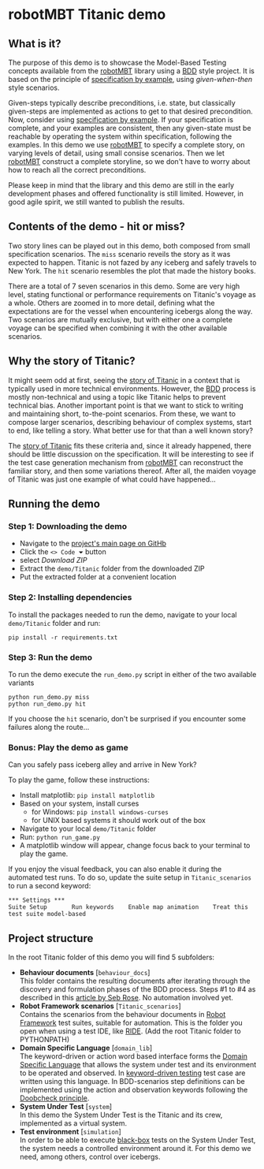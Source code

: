 # robotMBT Titanic demo

## What is it?

The purpose of this demo is to showcase the Model-Based Testing concepts available from the [robotMBT](https://github.com/JFoederer/robotframeworkMBT) library using a [BDD](https://en.wikipedia.org/wiki/Behavior-driven_development) style project. It is based on the principle of [specification by example](https://en.wikipedia.org/wiki/Specification_by_example), using _given-when-then_ style scenarios.

Given-steps typically describe preconditions, i.e. state, but classically given-steps are implemented as actions to get to that desired precondition. Now, consider using [specification by example](https://en.wikipedia.org/wiki/Specification_by_example). If your specification is complete, and your examples are consistent, then any given-state must be reachable by operating the system within specification, following the examples. In this demo we use [robotMBT](https://github.com/JFoederer/robotframeworkMBT) to specify a complete story, on varying levels of detail, using small consise scenarios. Then we let [robotMBT](https://github.com/JFoederer/robotframeworkMBT) construct a complete storyline, so we don't have to worry about how to reach all the correct preconditions.

Please keep in mind that the library and this demo are still in the early development phases and offered functionality is still limited. However, in good agile spirit, we still wanted to publish the results.

## Contents of the demo - hit or miss?

Two story lines can be played out in this demo, both composed from small specification scenarios. The `miss` scenario reveils the story as it was expected to happen. Titanic is not fazed by any iceberg and safely travels to New York. The `hit` scenario resembles the plot that made the history books.

There are a total of 7 seven scenarios in this demo. Some are very high level, stating functional or performance requirements on Titanic's voyage as a whole. Others are zoomed in to more detail, defining what the expectations are for the vessel when encountering icebergs along the way. Two scenarios are mutually exclusive, but with either one a complete voyage can be specified when combining it with the other available scenarios.

## Why the story of Titanic?

It might seem odd at first, seeing the [story of Titanic](https://en.wikipedia.org/wiki/Sinking_of_the_Titanic) in a context that is typically used in more technical environments. However, the [BDD](https://en.wikipedia.org/wiki/Behavior-driven_development) process is mostly non-technical and using a topic like Titanic helps to prevent technical bias. Another important point is that we want to stick to writing and maintaining short, to-the-point scenarios. From these, we want to compose larger scenarios, describing behaviour of complex systems, start to end, like telling a story. What better use for that than a well known story?

The [story of Titanic](https://en.wikipedia.org/wiki/Sinking_of_the_Titanic) fits these criteria and, since it already happened, there should be little discussion on the specification. It will be interesting to see if the test case generation mechanism from [robotMBT](https://github.com/JFoederer/robotframeworkMBT) can reconstruct the familiar story, and then some variations thereof. After all, the maiden voyage of Titanic was just one example of what could have happened...

## Running the demo

### Step 1: Downloading the demo

* Navigate to the [project's main page on GitHb]((https://github.com/JFoederer/robotframeworkMBT/tree/main/demo/Titanic))
* Click the `<> Code ⏷` button
* select _Download ZIP_
* Extract the `demo/Titanic` folder from the downloaded ZIP
* Put the extracted folder at a convenient location

### Step 2: Installing dependencies

To install the packages needed to run the demo, navigate to your local `demo/Titanic` folder and run:

    pip install -r requirements.txt

### Step 3: Run the demo

To run the demo execute the `run_demo.py` script in either of the two available variants

    python run_demo.py miss
    python run_demo.py hit

If you choose the `hit` scenario, don't be surprised if you encounter some failures along the route...

### Bonus: Play the demo as game

Can you safely pass iceberg alley and arrive in New York?

To play the game, follow these instructions:

* Install matplotlib: `pip install matplotlib`
* Based on your system, install curses
  * for Windows: `pip install windows-curses`
  * for UNIX based systems it should work out of the box
* Navigate to your local `demo/Titanic` folder
* Run: `python run_game.py`
* A matplotlib window will appear, change focus back to your terminal to play the game.

If you enjoy the visual feedback, you can also enable it during the automated test runs. To do so, update the suite setup in `Titanic_scenarios` to run a second keyword:

    *** Settings ***
    Suite Setup       Run keywords    Enable map animation    Treat this test suite model-based

## Project structure

In the root Titanic folder of this demo you will find 5 subfolders:

* **Behaviour documents** [`behaviour_docs`]  
This folder contains the resulting documents after iterating through the discovery and formulation phases of the BDD process. Steps #1 to #4 as described in this [article by Seb Rose](https://cucumber.io/blog/bdd/bdd-builds-momentum/). No automation involved yet.
* **Robot Framework scenarios** [`Titanic_scenarios`]  
Contains the scenarios from the behaviour documents in [Robot Framework](https://robotframework.org/) test suites, suitable for automation. This is the folder you open when using a test IDE, like [RIDE](https://github.com/robotframework/RIDE). (Add the root Titanic folder to PYTHONPATH)
* **Domain Specific Language** [`domain_lib`]  
The keyword-driven or action word based interface forms the [Domain Specific Language](https://en.wikipedia.org/wiki/Domain-specific_language) that allows the system under test and its environment to be operated and observed. In [keyword-driven testing](https://en.wikipedia.org/wiki/Keyword-driven_testing) test case are written using this language. In BDD-scenarios step definitions can be implemented using the action and observation keywords following the [Doobcheck principle](https://github.com/JFoederer/robotframeworkNL#doobcheck).
* **System Under Test** [`system`]  
In this demo the System Under Test is the Titanic and its crew, implemented as a virtual system.
* **Test environment** [`simulation`]  
In order to be able to execute [black-box](https://en.wikipedia.org/wiki/Black-box_testing) tests on the System Under Test, the system needs a controlled environment around it. For this demo we need, among others, control over icebergs.
